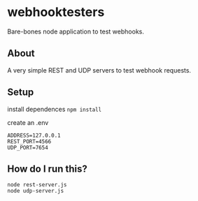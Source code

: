 # webhooktesters

Bare-bones node application to test webhooks.

## About

A very simple REST and UDP servers to test webhook requests.

## Setup

install dependences
`npm install`

create an .env

```
ADDRESS=127.0.0.1
REST_PORT=4566
UDP_PORT=7654
```

## How do I run this?

```
node rest-server.js
node udp-server.js
```

